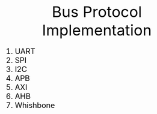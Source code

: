 <div style=" color: black; font-size: 40px; text-align: center; fond-weight: bold">
    Bus Protocol Implementation
</div>

<ol style=" color: black; font-size: 20px; fond-weight: bold">
    <li>UART</li>
    <li>SPI</li>
    <li>I2C</li>
    <li>APB</li>
    <li>AXI</li>
    <li>AHB</li>
    <li>Whishbone</li>
</ol>
